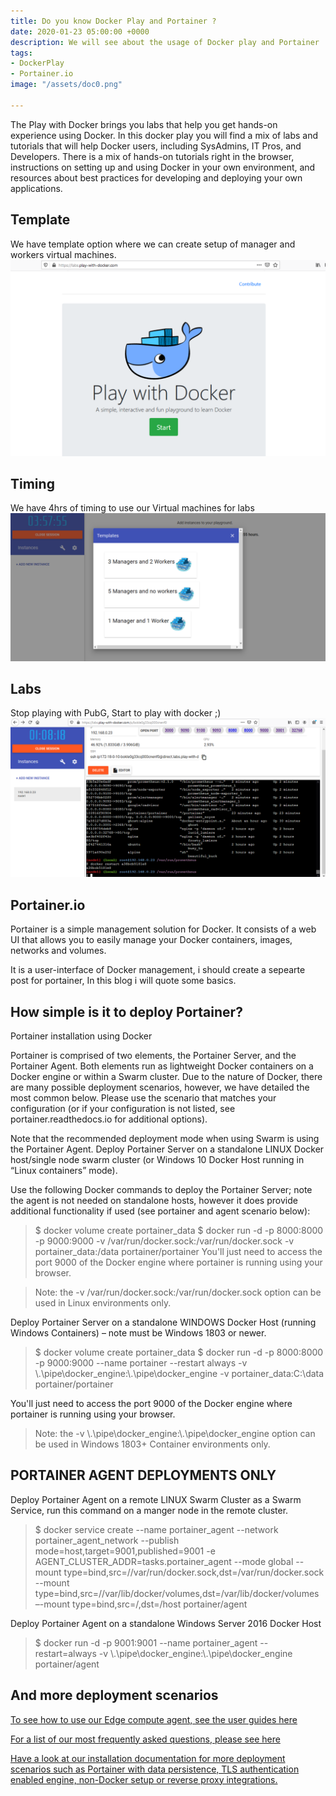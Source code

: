 ```yaml
---
title: Do you know Docker Play and Portainer ?
date: 2020-01-23 05:00:00 +0000
description: We will see about the usage of Docker play and Portainer
tags:
- DockerPlay
- Portainer.io
image: "/assets/doc0.png"

---
```

The Play with Docker brings you labs that help you get hands-on experience using Docker. In this docker play you will find a mix of labs and tutorials that will help Docker users, including SysAdmins, IT Pros, and Developers. There is a mix of hands-on tutorials right in the browser, instructions on setting up and using Docker in your own environment, and resources about best practices for developing and deploying your own applications.

## Template

We have template option where we can create setup of manager and workers virtual machines.
![](/assets/doc1.PNG)

## Timing

We have 4hrs of timing to use our Virtual machines for labs
![](/assets/doc2.PNG)

## Labs

Stop playing with PubG, Start to play with docker ;)
![](/assets/doc3.PNG)

## Portainer.io

Portainer is a simple management solution for Docker. It consists of a web UI that allows you to easily manage your Docker containers, images, networks and volumes.

It is a user-interface of Docker management, i should create a sepearte post for portainer, In this blog i will quote some basics.


## How simple is it to deploy Portainer?

Portainer installation using Docker

Portainer is comprised of two elements, the Portainer Server, and the Portainer Agent. Both elements run as lightweight Docker containers on a Docker engine or within a Swarm cluster. Due to the nature of Docker, there are many possible deployment scenarios, however, we have detailed the most common below. Please use the scenario that matches your configuration (or if your configuration is not listed, see portainer.readthedocs.io for additional options).

Note that the recommended deployment mode when using Swarm is using the Portainer Agent.
Deploy Portainer Server on a standalone LINUX Docker host/single node swarm cluster (or Windows 10 Docker Host running in “Linux containers” mode).

Use the following Docker commands to deploy the Portainer Server; note the agent is not needed on standalone hosts, however it does provide additional functionality if used (see portainer and agent scenario below):


> $ docker volume create portainer_data
$ docker run -d -p 8000:8000 -p 9000:9000 -v /var/run/docker.sock:/var/run/docker.sock -v portainer_data:/data portainer/portainer
You'll just need to access the port 9000 of the Docker engine where portainer is running using your browser.

> Note: the -v /var/run/docker.sock:/var/run/docker.sock option can be used in Linux environments only.

Deploy Portainer Server on a standalone WINDOWS Docker Host (running Windows Containers) – note must be Windows 1803 or newer.

> $ docker volume create portainer_data
$ docker run -d -p 8000:8000 -p 9000:9000 --name portainer --restart always -v \\.\pipe\docker_engine:\\.\pipe\docker_engine -v portainer_data:C:\data portainer/portainer


You'll just need to access the port 9000 of the Docker engine where portainer is running using your browser.

> Note: the -v \\.\pipe\docker_engine:\\.\pipe\docker_engine option can be used in Windows 1803+ Container environments only.

## PORTAINER AGENT DEPLOYMENTS ONLY

Deploy Portainer Agent on a remote LINUX Swarm Cluster as a Swarm Service, run this command on a manger node in the remote cluster.

> $ docker service create --name portainer_agent --network portainer_agent_network --publish mode=host,target=9001,published=9001 -e AGENT_CLUSTER_ADDR=tasks.portainer_agent --mode global --mount type=bind,src=//var/run/docker.sock,dst=/var/run/docker.sock --mount type=bind,src=//var/lib/docker/volumes,dst=/var/lib/docker/volumes –-mount type=bind,src=/,dst=/host portainer/agent

Deploy Portainer Agent on a standalone Windows Server 2016 Docker Host

> $ docker run -d -p 9001:9001 --name portainer_agent --restart=always -v \\.\pipe\docker_engine:\\.\pipe\docker_engine portainer/agent

## And more deployment scenarios

[To see how to use our Edge compute agent, see the user guides here](https://downloads.portainer.io/edge_agent_guide.pdf)

[For a list of our most frequently asked questions, please see here](https://portainer.readthedocs.io/en/stable/faq.html)

[Have a look at our installation documentation for more deployment scenarios such as Portainer with data persistence, TLS authentication enabled engine, non-Docker setup or reverse proxy integrations.](https://portainer.readthedocs.io/en/stable/deployment.html)


